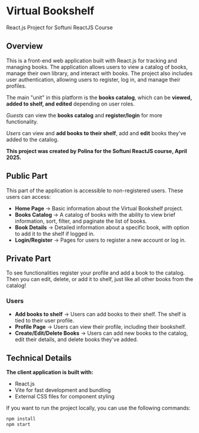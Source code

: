 # Virtual Bookshelf

React.js Project for Softuni ReactJS Course

## Overview

This is a front-end web application built with React.js for tracking and managing books. The application allows users to view a catalog of books, manage their own library, and interact with books. The project also includes user authentication, allowing users to register, log in, and manage their profiles.

The main "unit" in this platform is the **books catalog**, which can be **viewed, added to shelf, and edited** depending on user roles.

*Guests* can view the **books catalog** and **register/login** for more functionality.

*Users* can view and  **add books to their shelf**, add and **edit** books they've added to the catalog.

**This project was created by Polina for the Softuni ReactJS course, April 2025.**


## Public Part

This part of the application is accessible to non-registered users. These users can access:

- **Home Page** -> Basic information about the Virtual Bookshelf project.
- **Books Catalog** -> A catalog of books with the ability to view brief information, sort, filter, and paginate the list of books.
- **Book Details** -> Detailed information about a specific book, with option to add it to the shelf if logged in.
- **Login/Register** -> Pages for users to register a new account or log in.

## Private Part

To see functionalities register your profile and add a book to the catalog. Then you can edit, delete, or add it to shelf, just like all other books from the catalog! 

### Users

- **Add books to shelf** -> Users can add books to their shelf. The shelf is tied to their user profile.
- **Profile Page** -> Users can view their profile, including their bookshelf.
- **Create/Edit/Delete Books** -> Users can add new books to the catalog, edit their details, and delete books they've added.


## Technical Details

**The client application is built with:**
- React.js
- Vite for fast development and bundling
- External CSS files for component styling

If you want to run the project locally, you can use the following commands:

```bash
npm install
npm start
